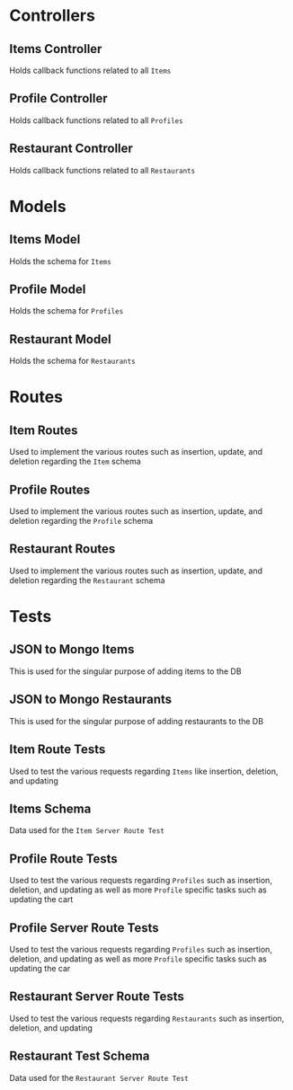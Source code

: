 # Controllers
## Items Controller
Holds callback functions related to all `Items`
## Profile Controller
Holds callback functions related to all `Profiles`
## Restaurant Controller
Holds callback functions related to all `Restaurants`
# Models
## Items Model
Holds the schema for `Items`
## Profile Model
Holds the schema for `Profiles`
## Restaurant Model
Holds the schema for `Restaurants`
# Routes
## Item Routes
Used to implement the various routes such as insertion, update, and deletion regarding the `Item` schema
## Profile Routes
Used to implement the various routes such as insertion, update, and deletion regarding the `Profile` schema
## Restaurant Routes
Used to implement the various routes such as insertion, update, and deletion regarding the `Restaurant` schema
# Tests
## JSON to Mongo Items
This is used for the singular purpose of adding items to the DB
## JSON to Mongo Restaurants
This is used for the singular purpose of adding restaurants to the DB
## Item Route Tests
Used to test the various requests regarding `Items` like insertion, deletion, and updating
## Items Schema
Data used for the `Item Server Route Test`
## Profile Route Tests
Used to test the various requests regarding `Profiles` such as insertion, deletion, and updating as well as more `Profile` specific tasks such as updating the cart
## Profile Server Route Tests
Used to test the various requests regarding `Profiles` such as insertion, deletion, and updating as well as more `Profile` specific tasks such as updating the car
## Restaurant Server Route Tests
Used to test the various requests regarding `Restaurants` such as insertion, deletion, and updating
## Restaurant Test Schema
Data used for the `Restaurant Server Route Test`